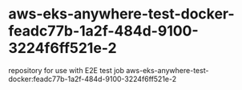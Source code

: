 # aws-eks-anywhere-test-docker-feadc77b-1a2f-484d-9100-3224f6ff521e-2
repository for use with E2E test job aws-eks-anywhere-test-docker:feadc77b-1a2f-484d-9100-3224f6ff521e-2
